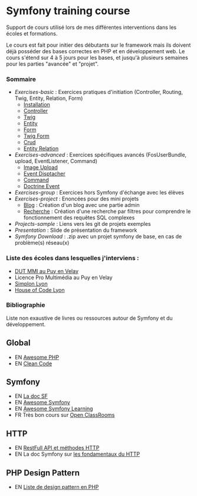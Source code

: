 # Symfony training course

Support de cours utilisé lors de mes différentes interventions dans les écoles et formations. 

Le cours est fait pour initier des débutants sur le framework mais ils doivent déjà posséder des bases correctes en PHP 
et en développement web. Le cours s'étend sur 4 à 5 jours pour les bases, et jusqu'à plusieurs semaines pour les parties "avancée" et "projet".

### Sommaire
  - *Exercises-basic* : Exercices pratiques d'initiation (Controller, Routing, Twig, Entity, Relation, Form)
    - [Installation](./exercises-basic/00-exercise-installation.md)     
    - [Controller](./exercises-basic/01-exercise-controller.md)     
    - [Twig](./exercises-basic/02-exercise-twig.md)     
    - [Entity](./exercises-basic/03-exercise-entity.md)     
    - [Form](./exercises-basic/04-exercise-form.md)     
    - [Twig Form](./exercises-basic/05-exercise-twig-form.md)     
    - [Crud](./exercises-basic/06-exercise-crud.md)     
    - [Entity Relation](./exercises-basic/07-exercise-entity-relations.md)     
  - *Exercises-advanced* : Exercices spécifiques avancés (FosUserBundle, upload, EventListener, Command)
    - [Image Upload](./exercises-advanced/02-image-upload.md)
    - [Event Disptacher](./exercises-advanced/03-event-dispatcher.md)
    - [Command](./exercises-advanced/04-command.md)
    - [Doctrine Event](./exercises-advanced/05-event-doctrine.md)
  - *Exercises-group* : Exercices hors Symfony d'échange avec les élèves
  - *Exercises-project* : Enoncées pour des mini projets 
    - [Blog](./exercises-project/blog) : Création d'un blog avec une partie admin
    - [Recherche](./exercises-project/search) : Création d'une recherche par filtres pour comprendre le fonctionnement des requêtes SQL complexes 
  - *Projects-sample* : Liens vers les git de projets exemples
  - *Presentation* : Slide de présentation du framework
  - *Symfony Download* : .zip avec un projet symfony de base, en cas de problème(s) réseau(x)
  

### Liste des écoles dans lesquelles j'interviens :
- [DUT MMI au Puy en Velay](http://mmi-lepuy.fr/)
- Licence Pro Multimédia au Puy en Velay
- [Simplon Lyon](http://lyon.simplon.co/)
- [House of Code Lyon](http://www.house-of-code.fr/)


### Bibliographie

Liste non exaustive de livres ou ressources autour de Symfony et du développement. 

## Global
- EN [Awesome PHP](https://github.com/ziadoz/awesome-php)
- EN [Clean Code](https://www.amazon.fr/Clean-Code-Handbook-Software-Craftsmanship/dp/0132350882/)

## Symfony
- EN [La doc SF](https://symfony.com/doc/current/index.html) 
- EN [Awesome Symfony](https://github.com/sitepoint-editors/awesome-symfony#readme)
- EN [Awesome Symfony Learning](https://github.com/pehapkari/awesome-symfony-education#readme)
- FR Très bon cours sur [Open ClassRooms](https://openclassrooms.com/courses/developpez-votre-site-web-avec-le-framework-symfony)

## HTTP
- EN [RestFull API et méthodes HTTP](https://restfulapi.net/http-methods/)
- EN La doc Symfony sur [les fondamentaux du HTTP](http://symfony.com/doc/current/introduction/http_fundamentals.html)

## PHP Design Pattern
- EN [Liste de design pattern en PHP](https://github.com/domnikl/DesignPatternsPHP)


